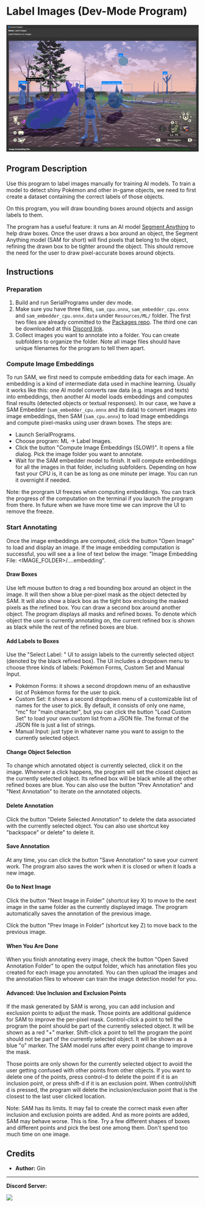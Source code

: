 # Label Images (Dev-Mode Program)

<img src="images/LabelImages.jpg">


## Program Description

Use this program to label images manually for training AI models. To train a model to detect shiny Pokémon and other in-game objects, we need to first create a dataset containing the correct labels of those objects.

On this program, you will draw bounding boxes around objects and assign labels to them.

The program has a useful feature: it runs an AI model [Segment Anything](https://github.com/facebookresearch/segment-anything) to help draw boxes. Once the user draws a box around an object, the Segment Anything model (SAM for short) will find pixels that belong to the object, refining the drawn box to be tighter around the object. This should remove the need for the user to draw pixel-accurate boxes around objects.


## Instructions

### Preparation

1. Build and run SerialPrograms under dev mode.
2. Make sure you have three files, `sam_cpu.onnx`, `sam_embedder_cpu.onnx` and `sam_embedder_cpu.onnx.data` under `Resources/ML/` folder. The first two files are already committed to the [Packages repo](https://github.com/PokemonAutomation/Packages). The third one can be downloaded at this [Discord link](https://discord.com/channels/695809740428673034/698357208185831564/1401731137335984380).
3. Collect images you want to annotate into a folder. You can create subfolders to organize the folder. Note all image files should have unique filenames for the program to tell them apart.

### Compute Image Embeddings

To run SAM, we first need to compute embedding data for each image. An embedding is a kind of intermediate data used in machine learning. Usually it works like this: one AI model converts raw data (e.g. images and texts) into embeddings, then another AI model loads embeddings and computes final results (detected objects or textual responses). In our case, we have a SAM Embedder (`sam_embedder_cpu.onnx` and its data) to convert images into image embeddings, then SAM (`sam_cpu.onnx`) to load image embeddings and compute pixel-masks using user drawn boxes. The steps are:

- Launch SerialPrograms.
- Choose program: ML -> Label Images.
- Click the button "Compute Image Embeddings (SLOW!)". It opens a file dialog. Pick the image folder you want to annotate.
- Wait for the SAM embedder model to finish. It will compute embeddings for all the images in that folder, including subfolders. Depending on how fast your CPU is, it can be as long as one minute per image. You can run it overnight if needed.

Note: the prorgram UI freezes when computing embeddings. You can track the progress of the computation on the terminal if you launch the program from there. In future when we have more time we can improve the UI to remove the freeze.


### Start Annotating

Once the image embeddings are computed, click the button "Open Image" to load and display an image. If the image embedding computation is successful, you will see a a line of text below the image: "Image Embedding File: \<IMAGE_FOLDER\>/....embedding".

#### Draw Boxes
Use left mouse button to drag a red bounding box around an object in the image. It will then show a blue per-pixel mask as the object detected by SAM. It will also show a black box as the tight box enclosing the masked pixels as the refined box. You can draw a second box around another object. The program displays all masks and refined boxes. To denote which object the user is currently annotating on, the current refined box is shown as black while the rest of the refined boxes are blue.


#### Add Labels to Boxes
Use the "Select Label: " UI to assign labels to the currently selected object (denoted by the black refined box). The UI includes a dropdown menu to choose three kinds of labels: Pokémon Forms, Custom Set and Manual Input.

- Pokémon Forms: it shows a second dropdown menu of an exhaustive list of Pokémon forms for the user to pick.
- Custom Set: it shows a second dropdown menu of a customizable list of names for the user to pick. By default, it consists of only one name, "mc" for "main character", but you can click the button "Load Custom Set" to load your own custom list from a JSON file. The format of the JSON file is just a list of strings.
- Manual Input: just type in whatever name you want to assign to the currently selected object.

#### Change Object Selection

To change which annotated object is currently selected, click it on the image. Whenever a click happens, the program will set the closest object as the currently selected object. Its refined box will be black while all the other refined boxes are blue.
You can also use the button "Prev Annotation" and "Next Annotation" to iterate on the annotated objects.

#### Delete Annotation

Click the button "Delete Selected Annotation" to delete the data associated with the currently selected object. You can also use shortcut key "backspace" or delete" to delete it.

#### Save Annotation

At any time, you can click the button "Save Annotation" to save your current work. The program also saves the work when it is closed or when it loads a new image.

#### Go to Next Image

Click the button "Next Image in Folder" (shortcut key X) to move to the next image in the same folder as the currently displayed image. The program automatically saves the annotation of the previous image.

Click the button "Prev Image in Folder" (shortcut key Z) to move back to the previous image.


#### When You Are Done

When you finish annotating every image, check the button "Open Saved Annotation Folder" to open the output folder, which has annotation files you created for each image you annotated. You can then upload the images and the annotation files to whoever can train the image detection model for you.

#### Advanced: Use Inclusion and Exclusion Points

If the mask generated by SAM is wrong, you can add inclusion and exclusion points to adjust the mask. Those points are additional guidence for SAM to improve the per-pixel mask. Control-click a point to tell the program the point should be part of the currently selected object. It will be shown as a red "+" marker. Shift-click a point to tell the program the point should not be part of the currently selected object. It will be shown as a blue "o" marker. The SAM model runs after every point change to improve the mask.

Those points are only shown for the currently selected object to avoid the user getting confused with other points from other objects. If you want to delete one of the points, press control-d to delete the point if it is an inclusion point, or press shift-d if it is an exclusion point. When control/shift d is pressed, the program will delete the inclusion/exclusion point that is the closest to the last user clicked location.

Note: SAM has its limits. It may fail to create the correct mask even after inclusion and exclusion points are added. And as more points are added, SAM may behave worse. This is fine. Try a few different shapes of boxes and different points and pick the best one among them. Don't spend too much time on one image.

## Credits

- **Author:** Gin


<hr>

**Discord Server:** 

[<img src="https://canary.discordapp.com/api/guilds/695809740428673034/widget.png?style=banner2">](https://discord.gg/cQ4gWxN)


